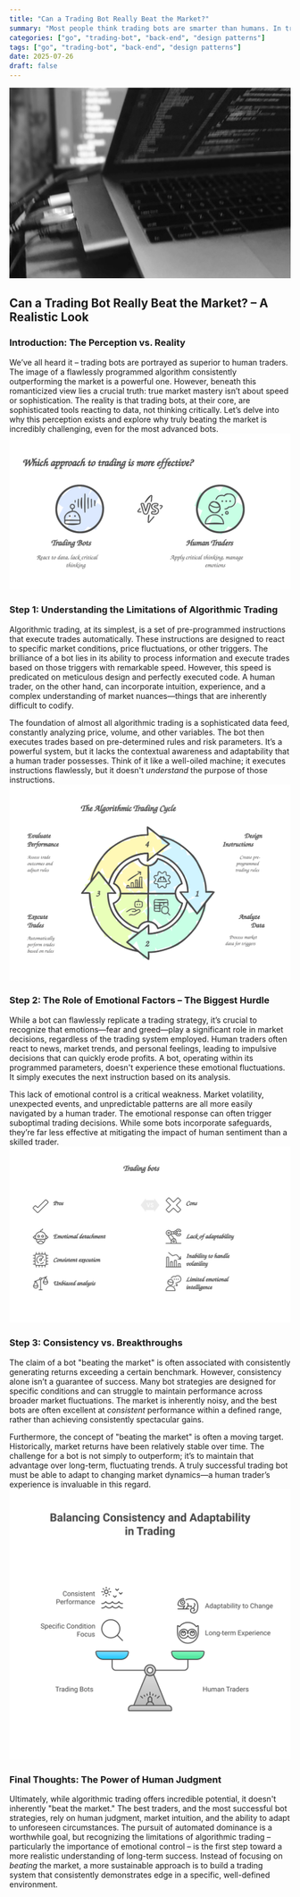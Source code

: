 ```yaml
---
title: "Can a Trading Bot Really Beat the Market?"
summary: "Most people think trading bots are smarter than humans. In truth, they’re not smarter. They’re just faster, more consistent, and emotionless."
categories: ["go", "trading-bot", "back-end", "design patterns"]
tags: ["go", "trading-bot", "back-end", "design patterns"]
date: 2025-07-26
draft: false
---
```

![landscape](cover.jpg "Photos by nenjo")
## Can a Trading Bot Really Beat the Market? – A Realistic Look
### **Introduction: The Perception vs. Reality**

We’ve all heard it – trading bots are portrayed as superior to human traders. The image of a flawlessly programmed algorithm consistently outperforming the market is a powerful one. However, beneath this romanticized view lies a crucial truth: true market mastery isn’t about speed or sophistication. The reality is that trading bots, at their core, are sophisticated tools reacting to data, not thinking critically.  Let’s delve into why this perception exists and explore why truly beating the market is incredibly challenging, even for the most advanced bots. 
![landscape](0.svg "Photos by napkinai")
### **Step 1: Understanding the Limitations of Algorithmic Trading**

Algorithmic trading, at its simplest, is a set of pre-programmed instructions that execute trades automatically. These instructions are designed to react to specific market conditions, price fluctuations, or other triggers. The brilliance of a bot lies in its ability to process information and execute trades based on those triggers with remarkable speed.  However, this speed is predicated on meticulous design and perfectly executed code.  A human trader, on the other hand, can incorporate intuition, experience, and a complex understanding of market nuances—things that are inherently difficult to codify.  

The foundation of almost all algorithmic trading is a sophisticated data feed, constantly analyzing price, volume, and other variables. The bot then executes trades based on pre-determined rules and risk parameters.  It’s a powerful system, but it lacks the contextual awareness and adaptability that a human trader possesses.  Think of it like a well-oiled machine; it executes instructions flawlessly, but it doesn't *understand* the purpose of those instructions. 
![landscape](1.svg "Photos by napkinai")
### **Step 2: The Role of Emotional Factors – The Biggest Hurdle**

While a bot can flawlessly replicate a trading strategy, it’s crucial to recognize that emotions—fear and greed—play a significant role in market decisions, regardless of the trading system employed.  Human traders often react to news, market trends, and personal feelings, leading to impulsive decisions that can quickly erode profits. A bot, operating within its programmed parameters, doesn't experience these emotional fluctuations. It simply executes the next instruction based on its analysis. 

This lack of emotional control is a critical weakness.  Market volatility, unexpected events, and unpredictable patterns are all more easily navigated by a human trader. The emotional response can often trigger suboptimal trading decisions. While some bots incorporate safeguards, they’re far less effective at mitigating the impact of human sentiment than a skilled trader. 
![landscape](2.svg "Photos by napkinai")
### **Step 3: Consistency vs. Breakthroughs**

The claim of a bot "beating the market" is often associated with consistently generating returns exceeding a certain benchmark. However, consistency alone isn’t a guarantee of success.  Many bot strategies are designed for specific conditions and can struggle to maintain performance across broader market fluctuations.  The market is inherently noisy, and the best bots are often excellent at *consistent* performance within a defined range, rather than achieving consistently spectacular gains.

Furthermore, the concept of "beating the market" is often a moving target.  Historically, market returns have been relatively stable over time.  The challenge for a bot is not simply to outperform; it’s to maintain that advantage over long-term, fluctuating trends.  A truly successful trading bot must be able to adapt to changing market dynamics—a human trader’s experience is invaluable in this regard. 
![landscape](3.svg "Photos by napkinai")

### **Final Thoughts:  The Power of Human Judgment**

Ultimately, while algorithmic trading offers incredible potential, it doesn't inherently "beat the market." The best traders, and the most successful bot strategies, rely on human judgment, market intuition, and the ability to adapt to unforeseen circumstances.  The pursuit of automated dominance is a worthwhile goal, but recognizing the limitations of algorithmic trading – particularly the importance of emotional control – is the first step toward a more realistic understanding of long-term success.  Instead of focusing on *beating* the market, a more sustainable approach is to build a trading system that consistently demonstrates edge in a specific, well-defined environment.
    